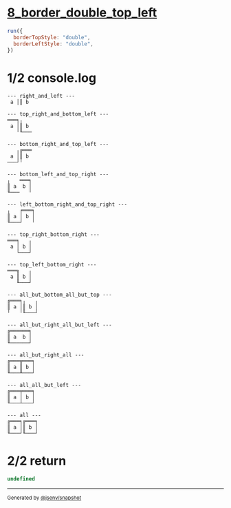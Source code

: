 # [8_border_double_top_left](../../table_2_cells_same_row.test.mjs#L175)

```js
run({
  borderTopStyle: "double",
  borderLeftStyle: "double",
})
```

# 1/2 console.log

```console
--- right_and_left ---
 a │║ b 

--- top_right_and_bottom_left ---
═══╕╷   
 a │║ b 
   ╵╙───

--- bottom_right_and_top_left ---
   ╷╔═══
 a │║ b 
───┘╵   

--- bottom_left_and_top_right ---
╷   ═══╕
║ a  b │
╙───   ╵

--- left_bottom_right_and_top_right ---
╷   ╒═══╕
║ a │ b │
╙───┘   ╵

--- top_right_bottom_right ---
═══╕   ╷
 a │ b │
   └───┘

--- top_left_bottom_right ---
═══╗   ╷
 a ║ b │
   ╙───┘

--- all_but_bottom_all_but_top ---
╔═══╕╷   ╷
║ a │║ b │
╵   ╵╙───┘

--- all_but_right_all_but_left ---
╔══════╕
║ a  b │
╙──────┘

--- all_but_right_all ---
╔═══╦═══╕
║ a ║ b │
╙───╨───┘

--- all_all_but_left ---
╔═══╤═══╕
║ a │ b │
╙───┴───┘

--- all ---
╔═══╕╔═══╕
║ a │║ b │
╙───┘╙───┘

```

# 2/2 return

```js
undefined
```

---

<sub>
  Generated by <a href="https://github.com/jsenv/core/tree/main/packages/independent/snapshot">@jsenv/snapshot</a>
</sub>
